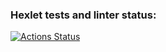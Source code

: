 ### Hexlet tests and linter status:
[![Actions Status](https://github.com/Taumaturgist/backend-project-44/workflows/hexlet-check/badge.svg)](https://github.com/Taumaturgist/backend-project-44/actions)